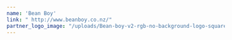 ```yaml
---
name: 'Bean Boy'
link: " http://www.beanboy.co.nz/"
partner_logo_image: "/uploads/Bean-boy-v2-rgb-no-background-logo-square.png"
---
```


